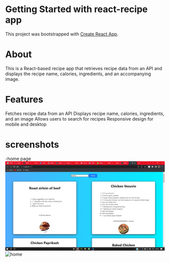 # Getting Started with react-recipe app

This project was bootstrapped with [Create React App](https://github.com/facebook/create-react-app).

# About
This is a React-based recipe app that retrieves recipe data from an API and displays the recipe name, calories, ingredients, and an accompanying image.

# Features
Fetches recipe data from an API
Displays recipe name, calories, ingredients, and an image
Allows users to search for recipes
Responsive design for mobile and desktop

# screenshots 
-home page
 ![home](./screenshot/home.png)
 ![home](./screenshot/home(2).png)
